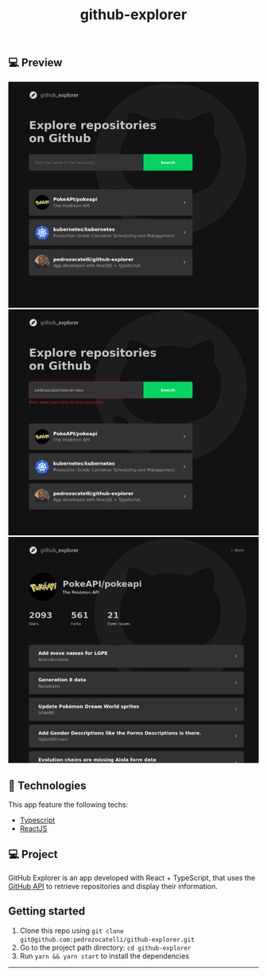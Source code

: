 
<h1 align="center">
   github-explorer
</h1>

<br>


## 💻 Preview

![png1](github/display.png)
![png2](github/error.png)
![png3](github/details.png)

## :rocket: Technologies

This app feature the following techs:

- [Typescript](https://www.typescriptlang.org/)
- [ReactJS](https://github.com/facebook/react)


## 💻 Project

GitHub Explorer is an app developed with React + TypeScript, that uses the [GitHub API](https://docs.github.com/en/rest) to retrieve repositories and display their information.

## Getting started

1. Clone this repo using `git clone git@github.com:pedrozocatelli/github-explorer.git`
2. Go to the project path directory: `cd github-explorer`<br />
3. Run `yarn && yarn start` to install the dependencies<br />
---

